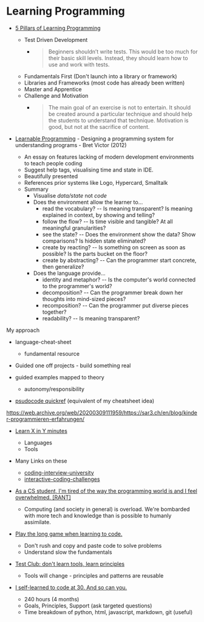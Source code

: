 Learning Programming
====================


* [5 Pillars of Learning Programming](https://www.rainerhahnekamp.com/en/5-pillars-of-learning-programming/)
    * Test Driven Development
        * > Beginners shouldn’t write tests. This would be too much for their basic skill levels. Instead, they should learn how to use and work with tests.
    * Fundamentals First (Don't launch into a library or framework)
    * Libraries and Frameworks (most code has already been written)
    * Master and Apprentice
    * Challenge and Motivation
        * > The main goal of an exercise is not to entertain. It should be created around a particular technique and should help the students to understand that technique. Motivation is good, but not at the sacrifice of content.

* [Learnable Programming](http://worrydream.com/#!/LearnableProgramming) - Designing a programming system for understanding programs - Bret Victor (2012)
    * An essay on features lacking of modern development environments to teach people coding
    * Suggest help tags, visualising time and state in IDE.
    * Beautifully presented
    * References prior systems like Logo, Hypercard, Smalltalk
    * Summary
        * Visualise _data/state_ not _code_
        * Does the environment allow the learner to...
            * read the vocabulary? -- Is meaning transparent? Is meaning explained in context, by showing and telling?
            * follow the flow? -- Is time visible and tangible? At all meaningful granularities?
            * see the state? -- Does the environment show the data? Show comparisons? Is hidden state eliminated?
            * create by reacting? -- Is something on screen as soon as possible? Is the parts bucket on the floor?
            * create by abstracting? -- Can the programmer start concrete, then generalize?
        * Does the language provide...
            * identity and metaphor? -- Is the computer's world connected to the programmer's world?
            * decomposition? -- Can the programmer break down her thoughts into mind-sized pieces?
            * recomposition? -- Can the programmer put diverse pieces together?
            * readability? -- Is meaning transparent?




My approach
* language-cheat-sheet
    * fundamental resource
* Guided one off projects - build something real
* guided examples mapped to theory
    * autonomy/responsibility

* [psudocode quickref](https://tools.withcode.uk/quickref/) (equivalent of my cheatsheet idea)


https://web.archive.org/web/20200309111959/https://sar3.ch/en/blog/kinder-programmieren-erfahrungen/


* [Learn X in Y minutes](https://learnxinyminutes.com/)
    * Languages
    * Tools


* Many Links on these
    * [coding-interview-university](https://github.com/jwasham/coding-interview-university)
    * [interactive-coding-challenges](https://github.com/donnemartin/interactive-coding-challenges)



* [As a CS student, I'm tired of the way the programming world is and I feel overwhelmed. [RANT]](https://www.reddit.com/r/learnprogramming/comments/lwxy8p/as_a_cs_student_im_tired_of_the_way_the/)
    * Computing (and society in general) is overload. We're bombarded with more tech and knowledge than is possible to humanly assimilate.
* [Play the long game when learning to code.](https://stackoverflow.blog/2020/10/05/play-the-long-game-when-learning-to-code/)
    * Don't rush and copy and paste code to solve problems
    * Understand slow the fundamentals
* [Test Club: don't learn tools, learn principles](https://www.youtube.com/watch?v=CCj53ZI7T4Q)
    * Tools will change - principles and patterns are reusable
* [I self-learned to code at 30. And so can you. ](https://www.kaapi.team/blog/i-self-learned-to-code-at-30-this-is-how-you-can-too)
    * 240 hours (4 months)
    * Goals, Principles, Support (ask targeted questions)
    * Time breakdown of python, html, javascript, markdown, git (useful)